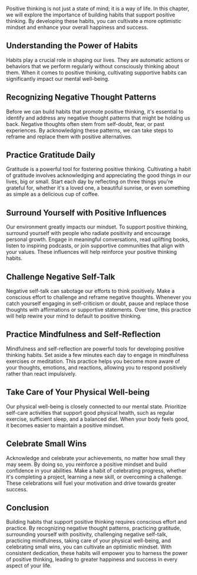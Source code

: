 
Positive thinking is not just a state of mind; it is a way of life. In this chapter, we will explore the importance of building habits that support positive thinking. By developing these habits, you can cultivate a more optimistic mindset and enhance your overall happiness and success.

Understanding the Power of Habits
---------------------------------

Habits play a crucial role in shaping our lives. They are automatic actions or behaviors that we perform regularly without consciously thinking about them. When it comes to positive thinking, cultivating supportive habits can significantly impact our mental well-being.

Recognizing Negative Thought Patterns
-------------------------------------

Before we can build habits that promote positive thinking, it's essential to identify and address any negative thought patterns that might be holding us back. Negative thoughts often stem from self-doubt, fear, or past experiences. By acknowledging these patterns, we can take steps to reframe and replace them with positive alternatives.

Practice Gratitude Daily
------------------------

Gratitude is a powerful tool for fostering positive thinking. Cultivating a habit of gratitude involves acknowledging and appreciating the good things in our lives, big or small. Start each day by reflecting on three things you're grateful for, whether it's a loved one, a beautiful sunrise, or even something as simple as a delicious cup of coffee.

Surround Yourself with Positive Influences
------------------------------------------

Our environment greatly impacts our mindset. To support positive thinking, surround yourself with people who radiate positivity and encourage personal growth. Engage in meaningful conversations, read uplifting books, listen to inspiring podcasts, or join supportive communities that align with your values. These influences will help reinforce your positive thinking habits.

Challenge Negative Self-Talk
----------------------------

Negative self-talk can sabotage our efforts to think positively. Make a conscious effort to challenge and reframe negative thoughts. Whenever you catch yourself engaging in self-criticism or doubt, pause and replace those thoughts with affirmations or supportive statements. Over time, this practice will help rewire your mind to default to positive thinking.

Practice Mindfulness and Self-Reflection
----------------------------------------

Mindfulness and self-reflection are powerful tools for developing positive thinking habits. Set aside a few minutes each day to engage in mindfulness exercises or meditation. This practice helps you become more aware of your thoughts, emotions, and reactions, allowing you to respond positively rather than react impulsively.

Take Care of Your Physical Well-being
-------------------------------------

Our physical well-being is closely connected to our mental state. Prioritize self-care activities that support good physical health, such as regular exercise, sufficient sleep, and a balanced diet. When your body feels good, it becomes easier to maintain a positive mindset.

Celebrate Small Wins
--------------------

Acknowledge and celebrate your achievements, no matter how small they may seem. By doing so, you reinforce a positive mindset and build confidence in your abilities. Make a habit of celebrating progress, whether it's completing a project, learning a new skill, or overcoming a challenge. These celebrations will fuel your motivation and drive towards greater success.

Conclusion
----------

Building habits that support positive thinking requires conscious effort and practice. By recognizing negative thought patterns, practicing gratitude, surrounding yourself with positivity, challenging negative self-talk, practicing mindfulness, taking care of your physical well-being, and celebrating small wins, you can cultivate an optimistic mindset. With consistent dedication, these habits will empower you to harness the power of positive thinking, leading to greater happiness and success in every aspect of your life.

